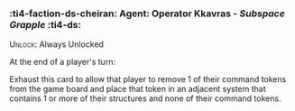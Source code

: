 ### :ti4-faction-ds-cheiran: **Agent**: Operator Kkavras - _Subspace Grapple_ :ti4-ds:

<span style="font-variant:small-caps;">Unlock</span>: Always Unlocked

At the end of a player's turn:

Exhaust this card to allow that player to remove 1 of their command tokens from the game board and place that token in an adjacent system that contains 1 or more of their structures and none of their command tokens.

